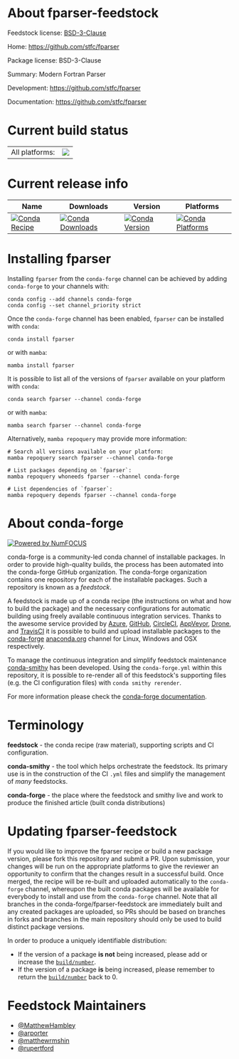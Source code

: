 About fparser-feedstock
=======================

Feedstock license: [BSD-3-Clause](https://github.com/conda-forge/fparser-feedstock/blob/main/LICENSE.txt)

Home: https://github.com/stfc/fparser

Package license: BSD-3-Clause

Summary: Modern Fortran Parser

Development: https://github.com/stfc/fparser

Documentation: https://github.com/stfc/fparser

Current build status
====================


<table><tr><td>All platforms:</td>
    <td>
      <a href="https://dev.azure.com/conda-forge/feedstock-builds/_build/latest?definitionId=8728&branchName=main">
        <img src="https://dev.azure.com/conda-forge/feedstock-builds/_apis/build/status/fparser-feedstock?branchName=main">
      </a>
    </td>
  </tr>
</table>

Current release info
====================

| Name | Downloads | Version | Platforms |
| --- | --- | --- | --- |
| [![Conda Recipe](https://img.shields.io/badge/recipe-fparser-green.svg)](https://anaconda.org/conda-forge/fparser) | [![Conda Downloads](https://img.shields.io/conda/dn/conda-forge/fparser.svg)](https://anaconda.org/conda-forge/fparser) | [![Conda Version](https://img.shields.io/conda/vn/conda-forge/fparser.svg)](https://anaconda.org/conda-forge/fparser) | [![Conda Platforms](https://img.shields.io/conda/pn/conda-forge/fparser.svg)](https://anaconda.org/conda-forge/fparser) |

Installing fparser
==================

Installing `fparser` from the `conda-forge` channel can be achieved by adding `conda-forge` to your channels with:

```
conda config --add channels conda-forge
conda config --set channel_priority strict
```

Once the `conda-forge` channel has been enabled, `fparser` can be installed with `conda`:

```
conda install fparser
```

or with `mamba`:

```
mamba install fparser
```

It is possible to list all of the versions of `fparser` available on your platform with `conda`:

```
conda search fparser --channel conda-forge
```

or with `mamba`:

```
mamba search fparser --channel conda-forge
```

Alternatively, `mamba repoquery` may provide more information:

```
# Search all versions available on your platform:
mamba repoquery search fparser --channel conda-forge

# List packages depending on `fparser`:
mamba repoquery whoneeds fparser --channel conda-forge

# List dependencies of `fparser`:
mamba repoquery depends fparser --channel conda-forge
```


About conda-forge
=================

[![Powered by
NumFOCUS](https://img.shields.io/badge/powered%20by-NumFOCUS-orange.svg?style=flat&colorA=E1523D&colorB=007D8A)](https://numfocus.org)

conda-forge is a community-led conda channel of installable packages.
In order to provide high-quality builds, the process has been automated into the
conda-forge GitHub organization. The conda-forge organization contains one repository
for each of the installable packages. Such a repository is known as a *feedstock*.

A feedstock is made up of a conda recipe (the instructions on what and how to build
the package) and the necessary configurations for automatic building using freely
available continuous integration services. Thanks to the awesome service provided by
[Azure](https://azure.microsoft.com/en-us/services/devops/), [GitHub](https://github.com/),
[CircleCI](https://circleci.com/), [AppVeyor](https://www.appveyor.com/),
[Drone](https://cloud.drone.io/welcome), and [TravisCI](https://travis-ci.com/)
it is possible to build and upload installable packages to the
[conda-forge](https://anaconda.org/conda-forge) [anaconda.org](https://anaconda.org/)
channel for Linux, Windows and OSX respectively.

To manage the continuous integration and simplify feedstock maintenance
[conda-smithy](https://github.com/conda-forge/conda-smithy) has been developed.
Using the ``conda-forge.yml`` within this repository, it is possible to re-render all of
this feedstock's supporting files (e.g. the CI configuration files) with ``conda smithy rerender``.

For more information please check the [conda-forge documentation](https://conda-forge.org/docs/).

Terminology
===========

**feedstock** - the conda recipe (raw material), supporting scripts and CI configuration.

**conda-smithy** - the tool which helps orchestrate the feedstock.
                   Its primary use is in the construction of the CI ``.yml`` files
                   and simplify the management of *many* feedstocks.

**conda-forge** - the place where the feedstock and smithy live and work to
                  produce the finished article (built conda distributions)


Updating fparser-feedstock
==========================

If you would like to improve the fparser recipe or build a new
package version, please fork this repository and submit a PR. Upon submission,
your changes will be run on the appropriate platforms to give the reviewer an
opportunity to confirm that the changes result in a successful build. Once
merged, the recipe will be re-built and uploaded automatically to the
`conda-forge` channel, whereupon the built conda packages will be available for
everybody to install and use from the `conda-forge` channel.
Note that all branches in the conda-forge/fparser-feedstock are
immediately built and any created packages are uploaded, so PRs should be based
on branches in forks and branches in the main repository should only be used to
build distinct package versions.

In order to produce a uniquely identifiable distribution:
 * If the version of a package **is not** being increased, please add or increase
   the [``build/number``](https://docs.conda.io/projects/conda-build/en/latest/resources/define-metadata.html#build-number-and-string).
 * If the version of a package **is** being increased, please remember to return
   the [``build/number``](https://docs.conda.io/projects/conda-build/en/latest/resources/define-metadata.html#build-number-and-string)
   back to 0.

Feedstock Maintainers
=====================

* [@MatthewHambley](https://github.com/MatthewHambley/)
* [@arporter](https://github.com/arporter/)
* [@matthewrmshin](https://github.com/matthewrmshin/)
* [@rupertford](https://github.com/rupertford/)

